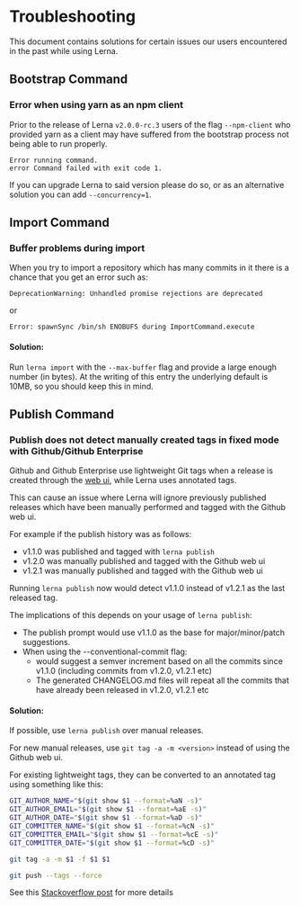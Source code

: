 # Troubleshooting

This document contains solutions for certain issues our users encountered 
in the past while using Lerna.

## Bootstrap Command

### Error when using yarn as an npm client

Prior to the release of Lerna `v2.0.0-rc.3` users of the flag `--npm-client` 
who provided yarn as a client may have suffered from the bootstrap process 
not being able to run properly.

```
Error running command.
error Command failed with exit code 1.
```

If you can upgrade Lerna to said version please do so, or as an alternative 
solution you can add `--concurrency=1`.

## Import Command

### Buffer problems during import

When you try to import a repository which has many commits in it there is a 
chance that you get an error such as:

```
DeprecationWarning: Unhandled promise rejections are deprecated
```

or 

```
Error: spawnSync /bin/sh ENOBUFS during ImportCommand.execute
```

#### Solution:

Run `lerna import` with the `--max-buffer` flag and provide a large enough 
number (in bytes). At the writing of this entry the underlying default is 
10MB, so you should keep this in mind. 

## Publish Command

### Publish does not detect manually created tags in fixed mode with Github/Github Enterprise

Github and Github Enterprise use lightweight Git tags when a release is created through the [web ui](https://help.github.com/articles/working-with-tags),
while Lerna uses annotated tags.

This can cause an issue where Lerna will ignore previously published releases which have been manually performed and 
tagged with the Github web ui. 

For example if the publish history was as follows: 

- v1.1.0 was published and tagged with `lerna publish`
- v1.2.0 was manually published and tagged with the Github web ui
- v1.2.1 was manually published and tagged with the Github web ui

Running `lerna publish` now would detect v1.1.0 instead of v1.2.1 as the last released tag. 

The implications of this depends on your usage of `lerna publish`:
 
- The publish prompt would use v1.1.0 as the base for major/minor/patch suggestions. 
- When using the --conventional-commit flag: 
  - would suggest a semver increment based on all the commits since v1.1.0 (including commits from v1.2.0, v1.2.1 etc)
  - The generated CHANGELOG.md files will repeat all the commits that have already been released in v1.2.0, v1.2.1 etc
  

#### Solution:

If possible, use `lerna publish` over manual releases. 

For new manual releases, use `git tag -a -m <version>` instead of using the Github web ui. 

For existing lightweight tags, they can be converted to an annotated tag using something like this: 

```sh
GIT_AUTHOR_NAME="$(git show $1 --format=%aN -s)"
GIT_AUTHOR_EMAIL="$(git show $1 --format=%aE -s)"
GIT_AUTHOR_DATE="$(git show $1 --format=%aD -s)"
GIT_COMMITTER_NAME="$(git show $1 --format=%cN -s)"
GIT_COMMITTER_EMAIL="$(git show $1 --format=%cE -s)"
GIT_COMMITTER_DATE="$(git show $1 --format=%cD -s)"

git tag -a -m $1 -f $1 $1

git push --tags --force
```

See this [Stackoverflow post](https://stackoverflow.com/questions/5002555/can-a-lightweight-tag-be-converted-to-an-annotated-tag) for more details
